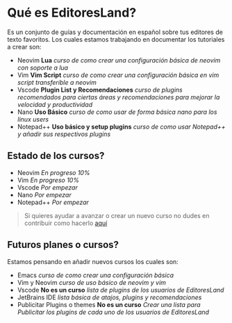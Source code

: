 # Qué es EditoresLand?

Es un conjunto de guías y documentación en español sobre tus editores de texto favoritos. Los cuales estamos trabajando en documentar los tutoriales a crear son:

- Neovim **Lua** _curso de como crear una configuración básica de neovim con soporte a lua_
- Vim **Vim Script** _curso de como crear una configuración básica en vim script transferible a neovim_
- Vscode **Plugin List y Recomendaciones** _curso de plugins recomendados para ciertas áreas y recomendaciones para mejorar la velocidad y productividad_
- Nano **Uso Básico** _curso de como usar de forma básica nano para los linux users_
- Notepad++ **Uso básico y setup plugins** _curso de como usar Notepad++ y  añadir sus respectivos plugins_

## Estado de los cursos?

- Neovim _En progreso 10%_
- Vim _En progreso 10%_
- Vscode _Por empezar_
- Nano _Por empezar_
- Notepad++ _Por empezar_

> Si quieres ayudar a avanzar o crear un nuevo curso no dudes en contribuir como hacerlo [aquí](./about/contribuir.md)

## Futuros planes o cursos?

Estamos pensando en añadir nuevos cursos los cuales son:

- Emacs _curso de como crear una configuración básica_
- Vim y Neovim _curso de uso básico de neovim y vim_
- Vscode **No es un curso** _lista de plugins de los usuarios de EditoresLand_
- JetBrains IDE _lista básica de atajos, plugins y recomendaciones_
- Publicitar Plugins o themes **No es un curso** _Crear una lista para Publicitar los plugins de cada uno de los usuarios de EditoresLand_
